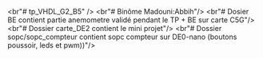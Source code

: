 <br"# tp_VHDL_G2_B5" />
<br"# Binôme Madouni:Abbih"/>
<br"# Dosier BE contient partie anemometre validé pendant le TP + BE sur carte C5G"/>
<br"# Dossier carte_DE2 contient le mini projet"/>
<br"# Dossier sopc/sopc_compteur contient sopc compteur sur DE0-nano (boutons poussoir, leds et pwm))"/>
